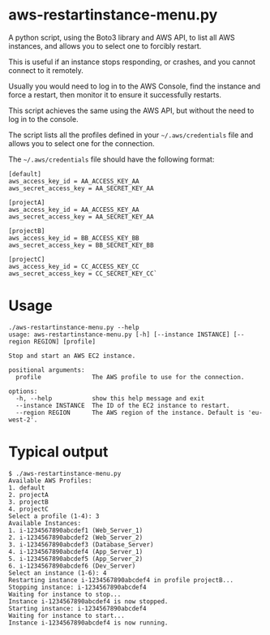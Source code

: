 # aws-restartinstance-menu.py
A python script, using the Boto3 library and AWS API, to list all AWS instances, and allows you to select one to forcibly restart.

This is useful if an instance stops responding, or crashes, and you cannot connect to it remotely. 

Usually you would need to log in to the AWS Console, find the instance and force a restart, then monitor it to ensure it successfully restarts.

This script achieves the same using the AWS API, but without the need to log in to the console.

The script lists all the profiles defined in your `~/.aws/credentials` file and allows you to select one for the connection.

The `~/.aws/credentials` file should have the following format:

    [default]
    aws_access_key_id = AA_ACCESS_KEY_AA
    aws_secret_access_key = AA_SECRET_KEY_AA

    [projectA]
    aws_access_key_id = AA_ACCESS_KEY_AA
    aws_secret_access_key = AA_SECRET_KEY_AA

    [projectB]
    aws_access_key_id = BB_ACCESS_KEY_BB
    aws_secret_access_key = BB_SECRET_KEY_BB

    [projectC]
    aws_access_key_id = CC_ACCESS_KEY_CC
    aws_secret_access_key = CC_SECRET_KEY_CC`

# Usage
    ./aws-restartinstance-menu.py --help
    usage: aws-restartinstance-menu.py [-h] [--instance INSTANCE] [--region REGION] [profile]

    Stop and start an AWS EC2 instance.

    positional arguments:
      profile              The AWS profile to use for the connection.

    options:
      -h, --help           show this help message and exit
      --instance INSTANCE  The ID of the EC2 instance to restart.
      --region REGION      The AWS region of the instance. Default is 'eu-west-2'.

# Typical output
    $ ./aws-restartinstance-menu.py 
    Available AWS Profiles:
    1. default
    2. projectA
    3. projectB
    4. projectC
    Select a profile (1-4): 3
    Available Instances:
    1. i-1234567890abcdef1 (Web_Server_1)
    2. i-1234567890abcdef2 (Web_Server_2)
    3. i-1234567890abcdef3 (Database_Server)
    4. i-1234567890abcdef4 (App_Server_1)
    5. i-1234567890abcdef5 (App_Server_2)
    6. i-1234567890abcdef6 (Dev_Server)
    Select an instance (1-6): 4
    Restarting instance i-1234567890abcdef4 in profile projectB...
    Stopping instance: i-1234567890abcdef4
    Waiting for instance to stop...
    Instance i-1234567890abcdef4 is now stopped.
    Starting instance: i-1234567890abcdef4
    Waiting for instance to start...
    Instance i-1234567890abcdef4 is now running.


